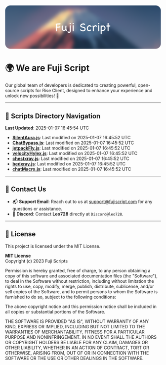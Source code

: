 ![Banner](.github/b.webp)

# 🌍 **We are Fuji Script**

Our global team of developers is dedicated to creating powerful, open-source scripts for Rise Client, designed to enhance your experience and unlock new possibilities! 🌟

---
<!-- SCRIPTS_NAVIGATION_START -->
## 📂 **Scripts Directory Navigation**

**Last Updated**: 2025-01-07 16:45:54 UTC

- **[SilentAura.js](scripts/SilentAura.js)**: Last modified on 2025-01-07 16:45:52 UTC
- **[ChatBypass.js](scripts/ChatBypass.js)**: Last modified on 2025-01-07 16:45:52 UTC
- **[jetpackFly.js](scripts/jetpackFly.js)**: Last modified on 2025-01-07 16:45:52 UTC
- **[velocityHylex.js](scripts/velocityHylex.js)**: Last modified on 2025-01-07 16:45:52 UTC
- **[chestxray.js](scripts/chestxray.js)**: Last modified on 2025-01-07 16:45:52 UTC
- **[bedxray.js](scripts/bedxray.js)**: Last modified on 2025-01-07 16:45:52 UTC
- **[chatMacro.js](scripts/chatMacro.js)**: Last modified on 2025-01-07 16:45:52 UTC

<!-- SCRIPTS_NAVIGATION_END -->

---

## 💬 **Contact Us**  
- 📬 **Support Email**: Reach out to us at [support@fujiscript.com](mailto:support@fujiscript.com) for any questions or assistance.  
- 💬 **Discord**: Contact **Leo728** directly at `Discord@leo728`.

---

## 📜 **License**

This project is licensed under the MIT License.  

**MIT License**  
Copyright (c) 2023 Fuji Scripts  

Permission is hereby granted, free of charge, to any person obtaining a copy of this software and associated documentation files (the "Software"), to deal in the Software without restriction, including without limitation the rights to use, copy, modify, merge, publish, distribute, sublicense, and/or sell copies of the Software, and to permit persons to whom the Software is furnished to do so, subject to the following conditions:  

The above copyright notice and this permission notice shall be included in all copies or substantial portions of the Software.  

THE SOFTWARE IS PROVIDED "AS IS", WITHOUT WARRANTY OF ANY KIND, EXPRESS OR IMPLIED, INCLUDING BUT NOT LIMITED TO THE WARRANTIES OF MERCHANTABILITY, FITNESS FOR A PARTICULAR PURPOSE AND NONINFRINGEMENT. IN NO EVENT SHALL THE AUTHORS OR COPYRIGHT HOLDERS BE LIABLE FOR ANY CLAIM, DAMAGES OR OTHER LIABILITY, WHETHER IN AN ACTION OF CONTRACT, TORT OR OTHERWISE, ARISING FROM, OUT OF OR IN CONNECTION WITH THE SOFTWARE OR THE USE OR OTHER DEALINGS IN THE SOFTWARE.  
